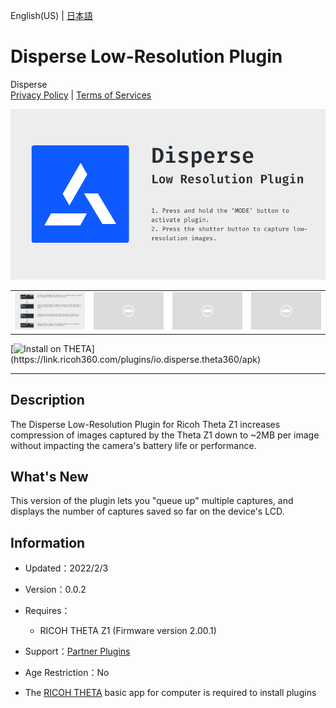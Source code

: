 English(US) | [日本語](README.ja.md)

# Disperse Low-Resolution Plugin
Disperse  
[Privacy Policy](../../README.md#privacy-policy) | [Terms of Services](../../README.md#terms-of-services)

<div align="center">
 <img src="1.png">

 <table>
  <tr>
   <td><img src="2.png"></td>
   <td><img src="../../resources/common/img/noimg.png"></td>
   <td><img src="../../resources/common/img/noimg.png"></td>
   <td><img src="../../resources/common/img/noimg.png"></td>
  </tr>
 </table>
</div>

[![Install on THETA](https://assets.ricoh360.com/image/upload/v1/front/theta/install-button.svg?)](https://link.ricoh360.com/plugins/io.disperse.theta360/apk)

***

## Description
The Disperse Low-Resolution Plugin for Ricoh Theta Z1 increases compression of images captured by the Theta Z1 down to ~2MB per image without impacting the camera's battery life or performance.

## What's New
This version of the plugin lets you "queue up" multiple captures, and displays the number of captures saved so far on the device's LCD.

## Information
  * Updated：2022/2/3
  * Version：0.0.2
  * Requires：
    * RICOH THETA Z1 (Firmware version 2.00.1)
  * Support：[Partner Plugins](https://disperse.io/)
  * Age Restriction：No

* The [RICOH THETA](https://theta360.com/ja/about/application/pc.html#app-detail-01) basic app for computer is required to install plugins
